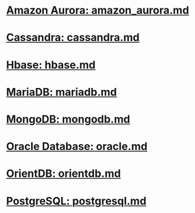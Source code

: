 # [Amazon Aurora: amazon_aurora.md](amazon_aurora.md)
# [Cassandra: cassandra.md](cassandra.md)
# [Hbase: hbase.md](hbase.md)
# [MariaDB: mariadb.md](mariadb.md)
# [MongoDB: mongodb.md](mongodb.md)
# [Oracle Database: oracle.md](oracle.md)
# [OrientDB: orientdb.md](orientdb.md)
# [PostgreSQL: postgresql.md](postgresql.md)
